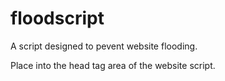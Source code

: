 # floodscript
A script designed to pevent website flooding.

Place into the head tag area of the website script.
